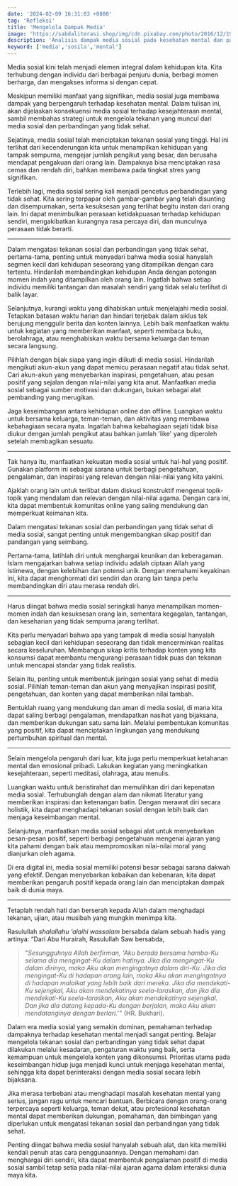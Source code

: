 ```yaml
---
date: '2024-02-09 16:31:03 +0800'
tag: 'Refleksi'
title: 'Mengelola Dampak Media'
image: 'https://sabdaliterasi.shop/img/cdn.pixabay.com/photo/2016/12/19/08/39/mobile-phone-1917737_1280.jpg'
description: 'Analisis dampak media sosial pada kesehatan mental dan panduan bijak untuk mengelola tekanan sosial, menciptakan keseimbangan positif.'
keyword: ['media','sosila','mental']
---
```

<p>Media sosial kini telah menjadi elemen integral dalam kehidupan kita. Kita terhubung dengan individu dari berbagai penjuru dunia, berbagi momen berharga, dan mengakses  informa si dengan cepat.</p><p>Meskipun memiliki manfaat yang signifikan, media sosial juga membawa dampak yang berpengaruh terhadap kesehatan mental. Dalam tulisan ini, akan dijelaskan konsekuensi media sosial terhadap kesejahteraan mental, sambil membahas strategi untuk mengelola tekanan yang muncul dari media sosial dan perbandingan yang tidak sehat.</p><p>Sejatinya, media sosial telah menciptakan tekanan sosial yang tinggi. Hal ini terlihat dari kecenderungan kita untuk menampilkan kehidupan yang tampak sempurna, mengejar jumlah pengikut yang besar, dan berusaha mendapat pengakuan dari orang lain. Dampaknya bisa menciptakan rasa cemas dan rendah diri, bahkan membawa pada tingkat stres yang signifikan.</p><p>Terlebih lagi, media sosial sering kali menjadi pencetus perbandingan yang tidak sehat. Kita sering terpapar oleh gambar-gambar yang telah disunting dan disempurnakan, serta kesuksesan yang terlihat begitu instan dari orang lain. Ini dapat menimbulkan perasaan ketidakpuasan terhadap kehidupan sendiri, mengakibatkan kurangnya rasa percaya diri, dan munculnya perasaan tidak berarti.</p><hr><p>Dalam mengatasi tekanan sosial dan perbandingan yang tidak sehat, pertama-tama, penting untuk menyadari bahwa media sosial hanyalah segmen kecil dari kehidupan seseorang yang ditampilkan dengan cara tertentu. Hindarilah membandingkan kehidupan Anda dengan potongan momen indah yang ditampilkan oleh orang lain. Ingatlah bahwa setiap individu memiliki tantangan dan masalah sendiri yang tidak selalu terlihat di balik layar.</p><p>Selanjutnya, kurangi waktu yang dihabiskan untuk menjelajahi media sosial. Tetapkan batasan waktu harian dan hindari terjebak dalam siklus tak berujung menggulir berita dan konten lainnya. Lebih baik manfaatkan waktu untuk kegiatan yang memberikan manfaat, seperti membaca buku, berolahraga, atau menghabiskan waktu bersama keluarga dan teman secara langsung.</p><p>Pilihlah dengan bijak siapa yang ingin diikuti di media sosial. Hindarilah mengikuti akun-akun yang dapat memicu perasaan negatif atau tidak sehat. Cari akun-akun yang menyebarkan inspirasi, pengetahuan, atau pesan positif yang sejalan dengan nilai-nilai yang kita anut. Manfaatkan media sosial sebagai sumber motivasi dan dukungan, bukan sebagai alat pembanding yang merugikan.</p><p>Jaga keseimbangan antara kehidupan online dan offline. Luangkan waktu untuk bersama keluarga, teman-teman, dan aktivitas yang membawa kebahagiaan secara nyata. Ingatlah bahwa kebahagiaan sejati tidak bisa diukur dengan jumlah pengikut atau bahkan jumlah 'like' yang diperoleh setelah membagikan sesuatu.</p><hr><p>Tak hanya itu, manfaatkan kekuatan media sosial untuk hal-hal yang positif. Gunakan platform ini sebagai sarana untuk berbagi pengetahuan, pengalaman, dan inspirasi yang relevan dengan nilai-nilai yang kita yakini.</p><p>Ajaklah orang lain untuk terlibat dalam diskusi konstruktif mengenai topik-topik yang mendalam dan relevan dengan nilai-nilai agama. Dengan cara ini, kita dapat membentuk komunitas online yang saling mendukung dan memperkuat keimanan kita.</p><p>Dalam mengatasi tekanan sosial dan perbandingan yang tidak sehat di media sosial, sangat penting untuk mengembangkan sikap positif dan pandangan yang seimbang.</p><p>Pertama-tama, latihlah diri untuk menghargai keunikan dan keberagaman. Islam mengajarkan bahwa setiap individu adalah ciptaan Allah yang istimewa, dengan kelebihan dan potensi unik. Dengan memahami keyakinan ini, kita dapat menghormati diri sendiri dan orang lain tanpa perlu membandingkan diri atau merasa rendah diri.</p><hr><p>Harus diingat bahwa media sosial seringkali hanya menampilkan momen-momen indah dan kesuksesan orang lain, sementara kegagalan, tantangan, dan keseharian yang tidak sempurna jarang terlihat.</p><p>Kita perlu menyadari bahwa apa yang tampak di media sosial hanyalah sebagian kecil dari kehidupan seseorang dan tidak mencerminkan realitas secara keseluruhan. Membangun sikap kritis terhadap konten yang kita konsumsi dapat membantu mengurangi perasaan tidak puas dan tekanan untuk mencapai standar yang tidak realistis.</p><p>Selain itu, penting untuk membentuk jaringan sosial yang sehat di media sosial. Pilihlah teman-teman dan akun yang menyajikan inspirasi positif, pengetahuan, dan konten yang dapat memberikan nilai tambah.</p><p>Bentuklah ruang yang mendukung dan aman di media sosial, di mana kita dapat saling berbagi pengalaman, mendapatkan nasihat yang bijaksana, dan memberikan dukungan satu sama lain. Melalui pembentukan komunitas yang positif, kita dapat menciptakan lingkungan yang mendukung pertumbuhan spiritual dan mental.</p><hr><p>Selain mengelola pengaruh dari luar, kita juga perlu memperkuat ketahanan mental dan emosional pribadi. Lakukan kegiatan yang meningkatkan kesejahteraan, seperti meditasi, olahraga, atau menulis.</p><p>Luangkan waktu untuk beristirahat dan memulihkan diri dari kepenatan media sosial. Terhubunglah dengan alam dan nikmati literatur yang memberikan inspirasi dan ketenangan batin. Dengan merawat diri secara holistik, kita dapat menghadapi tekanan sosial dengan lebih baik dan menjaga keseimbangan mental.</p><p>Selanjutnya, manfaatkan media sosial sebagai alat untuk menyebarkan pesan-pesan positif, seperti berbagi pengetahuan mengenai ajaran yang kita pahami dengan baik atau mempromosikan nilai-nilai moral yang dianjurkan oleh agama.</p><p>Di era digital ini, media sosial memiliki potensi besar sebagai sarana dakwah yang efektif. Dengan menyebarkan kebaikan dan kebenaran, kita dapat memberikan pengaruh positif kepada orang lain dan menciptakan dampak baik di dunia maya.</p><hr><p>Tetaplah rendah hati dan berserah kepada Allah dalam menghadapi tekanan, ujian, atau musibah yang mungkin menimpa kita.</p><p>Rasulullah <em>shalallahu ‘alaihi wassalam</em> bersabda dalam sebuah hadis yang artinya: “Dari Abu Hurairah, Rasulullah Saw bersabda, </p><blockquote><p>"<em>Sesungguhnya Allah berfirman, 'Aku berada bersama hamba-Ku selama dia mengingat-Ku dalam hatinya. Jika dia mengingat-Ku dalam dirinya, maka Aku akan mengingatnya dalam diri-Ku. Jika dia mengingat-Ku di hadapan orang lain, maka Aku akan mengingatnya di hadapan malaikat yang lebih baik dari mereka. Jika dia mendekati-Ku sejengkal, Aku akan mendekatinya seela-laraskan, dan jika dia mendekati-Ku seela-laraskan, Aku akan mendekatinya sejengkal. Dan jika dia datang kepada-Ku dengan berjalan, maka Aku akan mendatanginya dengan berlari.</em>'" (HR. Bukhari).</p></blockquote><p>Dalam era media sosial yang semakin dominan, pemahaman terhadap dampaknya terhadap kesehatan mental menjadi sangat penting. Belajar mengelola tekanan sosial dan perbandingan yang tidak sehat dapat dilakukan melalui kesadaran, pengaturan waktu yang baik, serta kemampuan untuk mengelola konten yang dikonsumsi. Prioritas utama pada keseimbangan hidup juga menjadi kunci untuk menjaga kesehatan mental, sehingga kita dapat berinteraksi dengan media sosial secara lebih bijaksana.</p><p>Jika merasa terbebani atau menghadapi masalah kesehatan mental yang serius, jangan ragu untuk mencari bantuan. Berbicara dengan orang-orang terpercaya seperti keluarga, teman dekat, atau profesional kesehatan mental dapat memberikan dukungan, pemahaman, dan bimbingan yang diperlukan untuk mengatasi tekanan sosial dan perbandingan yang tidak sehat.</p><p>Penting diingat bahwa media sosial hanyalah sebuah alat, dan kita memiliki kendali penuh atas cara penggunaannya. Dengan memahami dan menghargai diri sendiri, kita dapat membentuk pengalaman positif di media sosial sambil tetap setia pada nilai-nilai ajaran agama dalam interaksi dunia maya kita.</p>
